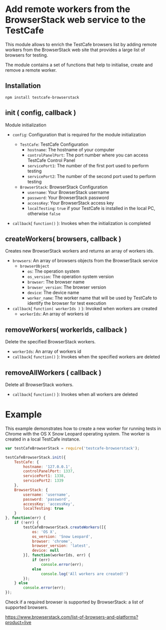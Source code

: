 Add remote workers from the BrowserStack web service to the TestCafe
====================================================================

This module allows to enrich the TestCafe browsers list by adding remote workers from the BrowserStack web site that provides a large list of browsers for testing.

The module contains a set of functions that help to initialise, create and remove a remote worker.

Installation
------------

`npm install testcafe-browserstack`

init ( config, callback )
-------------------------

Module initialization

* `config`: Configuration that is required for the module initialization
	* `TestCafe`: TestCafe Configuration
		* `hostname`: The hostname of your computer
		* `controlPanelPort`: The port number where you can access TestCafe Control Panel
		* `servicePort1`: The number of the first port used to perform testing
		* `servicePort2`: The number of the second port used to perform testing
	* `BrowserStack`: BrowserStack Configuration
		* `username`: Your BrowserStack username
		* `password`: Your BrowserStack password
		* `accessKey`: Your BrowserStack access key
		* `localTesting`: `true` if your TestCafe is installed in the local PC, otherwise `false`

* `callback`( `function()` ): Invokes when the initialization is completed

createWorkers( browsers, callback )
-----------------------------------
Creates new BrowserStack workers and returns an array of workers ids.

* `browsers`: An array of browsers objects from the BrowserStack service
	* `browserObject`
		* `os`: The operation system
		* `os_version`: The operation system version
		* `browser`: The browser name
		* `browser_version`: The browser version
		* `device`: The device name
		* `worker_name`: The worker name that will be used by TestCafe to identify the browser for test execution
* `callback`( `function( workerIds )` ): Invoked when workers are created
	* `workerIds`: An array of workers id

removeWorkers( workerIds, callback )
------------------------------------
Delete the specified BrowserStack workers.

* `workerIds`: An array of workers id
* `callback`( `function()` ): Invokes when the specified workers are deleted

removeAllWorkers ( callback )
-----------------------------
Delete all BrowserStack workers.

* `callback`( `function()` ): Invokes when all workers are deleted

Example
=======

This example demonstrates how to create a new worker for running tests in Chrome with the OS X Snow Leopard operating system. The worker is created in a local TestCafe instance.
```js
var testCafeBrowserStack = require('testcafe-browserstack');

testCafeBrowserStack.init({
    TestCafe: {
        hostname: '127.0.0.1',
        controlPanelPort: 1337,
        servicePort1: 1338,
        servicePort2: 1339
    },
    BrowserStack: {
        username: 'username',
        password: 'password',
        accessKey: 'accessKey',
        localTesting: true
    }
}, function(err) {
    if (!err) {
        testCafeBrowserStack.createWorkers([{
            os: 'OS X',
            os_version: 'Snow Leopard',
            browser: 'chrome',
            browser_version: 'latest',
            device: null
        }], function(workerIds, err) {
            if (err)
                console.error(err);
            else
                console.log('All workers are created!')
        });
    } else
        console.error(err);
});
```
    
Check if a required browser is supported by BrowserStack: a list of supported browsers.

https://www.browserstack.com/list-of-browsers-and-platforms?product=live
